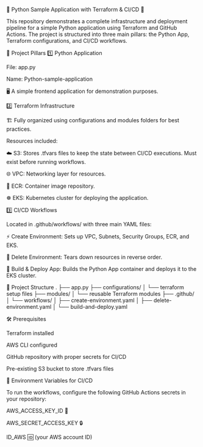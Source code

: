 🐍 Python Sample Application with Terraform & CI/CD 🚀

This repository demonstrates a complete infrastructure and deployment pipeline for a simple Python application using Terraform and GitHub Actions. The project is structured into three main pillars: the Python App, Terraform configurations, and CI/CD workflows.

📌 Project Pillars
1️⃣ Python Application

File: app.py

Name: Python-sample-application

🖥️ A simple frontend application for demonstration purposes.

2️⃣ Terraform Infrastructure

🏗️ Fully organized using configurations and modules folders for best practices.

Resources included:

☁️ S3: Stores .tfvars files to keep the state between CI/CD executions. Must exist before running workflows.

🌐 VPC: Networking layer for resources.

🐳 ECR: Container image repository.

☸️ EKS: Kubernetes cluster for deploying the application.

3️⃣ CI/CD Workflows

Located in .github/workflows/ with three main YAML files:

⚡ Create Environment: Sets up VPC, Subnets, Security Groups, ECR, and EKS.

🧹 Delete Environment: Tears down resources in reverse order.

🚀 Build & Deploy App: Builds the Python App container and deploys it to the EKS cluster.

📂 Project Structure
.
├── app.py
├── configurations/
│   └── terraform setup files
├── modules/
│   └── reusable Terraform modules
├── .github/
│   └── workflows/
│       ├── create-environment.yaml
│       ├── delete-environment.yaml
│       └── build-and-deploy.yaml

🛠️ Prerequisites

Terraform installed

AWS CLI configured

GitHub repository with proper secrets for CI/CD

Pre-existing S3 bucket to store .tfvars files

🔑 Environment Variables for CI/CD

To run the workflows, configure the following GitHub Actions secrets in your repository:

AWS_ACCESS_KEY_ID 🔑

AWS_SECRET_ACCESS_KEY 🔒

ID_AWS 🆔 (your AWS account ID)
